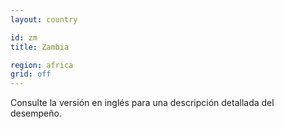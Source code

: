 ```yaml
---
layout: country

id: zm
title: Zambia

region: africa
grid: off
---
```


Consulte la versión en inglés para una descripción detallada del desempeño.